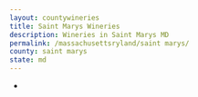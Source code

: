 ```yaml
---
layout: countywineries
title: Saint Marys Wineries
description: Wineries in Saint Marys MD
permalink: /massachusettsryland/saint marys/
county: saint marys
state: md
---
```

-

